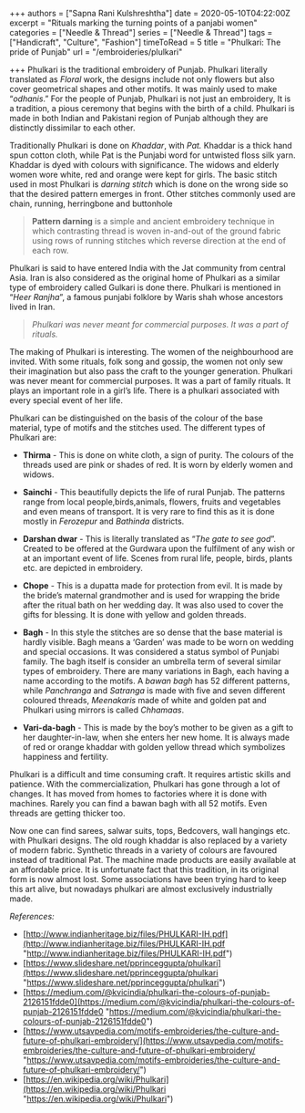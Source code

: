 +++
authors = ["Sapna Rani Kulshreshtha"]
date = 2020-05-10T04:22:00Z
excerpt = "Rituals marking the turning points of a panjabi women"
categories = ["Needle & Thread"]
series = ["Needle & Thread"]
tags = ["Handicraft", "Culture", "Fashion"]
timeToRead = 5
title = "Phulkari: The pride of Punjab"
url = "/embroideries/plulkari"

+++
Phulkari is the traditional embroidery of Punjab. Phulkari literally translated as _Floral_ work, the designs include not only flowers but also cover geometrical shapes and other motifs. It was mainly used to make “_odhanis_.” For the people of Punjab, Phulkari is not just an embroidery, It is a tradition, a pious ceremony that begins with the birth of a child. Phulkari is made in both Indian and Pakistani region of Punjab although they are distinctly dissimilar to each other.

Traditionally Phulkari is done on _Khaddar_, with _Pat._ Khaddar is a thick hand spun cotton cloth, while Pat is the Punjabi word for untwisted floss silk yarn. Khaddar is dyed with colours with significance. The widows and elderly women wore white, red and orange were kept for girls. The basic stitch used in most Phulkari is _darning stitch_ which is done on the wrong side so that the desired pattern emerges in front. Other stitches commonly used are chain, running, herringbone and buttonhole

> **Pattern darning** is a simple and ancient embroidery technique in which contrasting thread is woven in-and-out of the ground fabric using rows of running stitches which reverse direction at the end of each row.

Phulkari is said to have entered India with the Jat community from central Asia. Iran is also considered as the original home of Phulkari as a similar type of embroidery called Gulkari is done there. Phulkari is mentioned in “_Heer Ranjha_”, a famous punjabi folklore by Waris shah whose ancestors lived in Iran.

> _Phulkari was never meant for commercial purposes. It was a part of rituals._

The making of Phulkari is interesting. The women of the neighbourhood are invited. With some rituals, folk song and gossip, the women not only sew their imagination but also pass the craft to the younger generation. Phulkari was never meant for commercial purposes. It was a part of family rituals. It plays an important role in a girl’s life. There is a phulkari associated with every special event of her life. 

Phulkari can be distinguished on the basis of the colour of the base material, type of motifs and the stitches used. The different types of Phulkari are:

* **Thirma** - This is done on white cloth, a sign of purity. The colours of the threads used are pink or shades of red. It is worn by elderly women and widows.


* **Sainchi** - This beautifully depicts the life of rural Punjab. The patterns range from local people,birds,animals, flowers, fruits and vegetables and even means of transport. It is very rare to find this as it is done mostly in _Ferozepur_ and _Bathinda_ districts.


* **Darshan dwar** - This is literally translated as “_The gate to see god_”. Created to be offered at the Gurdwara upon the fulfilment of any wish or at an important event of life. Scenes from rural life, people, birds, plants etc. are depicted in embroidery.


* **Chope** - This is a dupatta made for protection from evil. It is made by the bride’s maternal grandmother and is used for wrapping the bride after the ritual bath on her wedding day. It was also used to cover the gifts for blessing. It is done with yellow and golden threads.


* **Bagh** - In this style the stitches are so dense that the base material is hardly visible. Bagh means a ‘Garden’ was made to be worn on wedding and special occasions. It was considered a status symbol of Punjabi family. The bagh itself is consider an umbrella term of several similar types of embroidery. There are many variations in Bagh, each having a name according to the motifs. A _bawan_ _bagh_ has 52 different patterns, while  _Panchranga_ and _Satranga_ is made with five and seven different coloured threads, _Meenakaris_ made of white and golden pat and Phulkari using mirrors is called _Chhamaas_.  


* **Vari-da-bagh** - This is made by the boy’s mother to be given as a gift to her daughter-in-law, when she enters her new home. It is always made of red or orange khaddar with golden yellow thread which symbolizes happiness and fertility.

Phulkari is a difficult and time consuming craft. It requires artistic skills and patience. With the commercialization, Phulkari has gone through a lot of changes. It has moved from homes to factories where it is done with machines. Rarely you can find a bawan bagh with all 52 motifs. Even threads are getting thicker too.

Now one can find sarees, salwar suits, tops, Bedcovers, wall hangings etc. with Phulkari designs. The old rough khaddar is also replaced by a variety of modern fabric. Synthetic threads in a variety of colours are favoured instead of traditional Pat. The machine made products are easily available at an affordable price. It is unfortunate fact that this tradition, in its original form is now almost lost. Some associations have been trying hard to keep this art alive, but nowadays phulkari are almost exclusively industrially made.

_References:_

* [http://www.indianheritage.biz/files/PHULKARI-IH.pdf](http://www.indianheritage.biz/files/PHULKARI-IH.pdf "http://www.indianheritage.biz/files/PHULKARI-IH.pdf")
* [https://www.slideshare.net/pprinceggupta/phulkari](https://www.slideshare.net/pprinceggupta/phulkari "https://www.slideshare.net/pprinceggupta/phulkari")
* [https://medium.com/@kvicindia/phulkari-the-colours-of-punjab-2126151fdde0](https://medium.com/@kvicindia/phulkari-the-colours-of-punjab-2126151fdde0 "https://medium.com/@kvicindia/phulkari-the-colours-of-punjab-2126151fdde0")
* [https://www.utsavpedia.com/motifs-embroideries/the-culture-and-future-of-phulkari-embroidery/](https://www.utsavpedia.com/motifs-embroideries/the-culture-and-future-of-phulkari-embroidery/ "https://www.utsavpedia.com/motifs-embroideries/the-culture-and-future-of-phulkari-embroidery/")
* [https://en.wikipedia.org/wiki/Phulkari](https://en.wikipedia.org/wiki/Phulkari "https://en.wikipedia.org/wiki/Phulkari")
